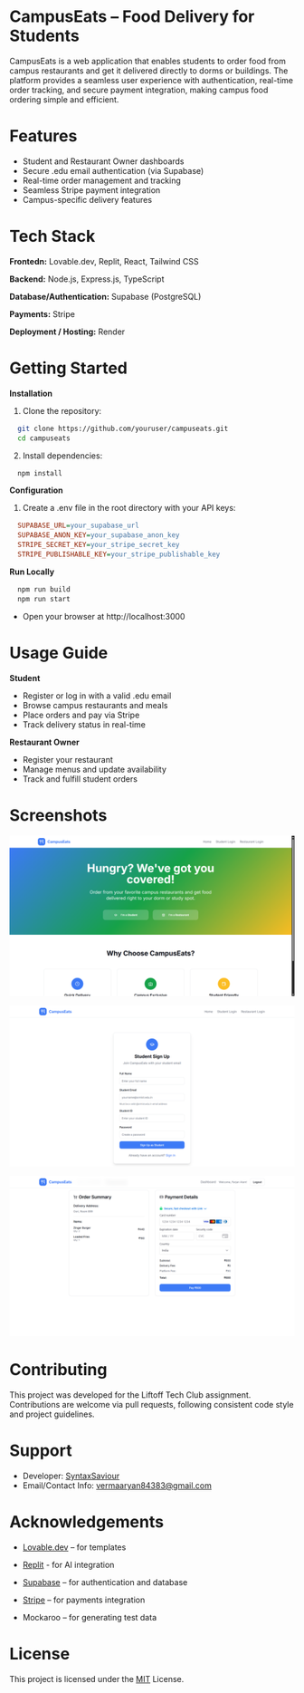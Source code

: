 
# CampusEats – Food Delivery for Students

CampusEats is a web application that enables students to order food from campus restaurants and get it delivered directly to dorms or buildings. The platform provides a seamless user experience with authentication, real-time order tracking, and secure payment integration, making campus food ordering simple and efficient.


# Features

- Student and Restaurant Owner dashboards
- Secure .edu email authentication (via Supabase)
- Real-time order management and tracking
- Seamless Stripe payment integration
- Campus-specific delivery features


# Tech Stack

**Frontedn:** Lovable.dev, Replit, React, Tailwind CSS

**Backend:** Node.js, Express.js, TypeScript

**Database/Authentication:** Supabase (PostgreSQL)

**Payments:** Stripe

**Deployment / Hosting:** Render

# Getting Started

**Installation**

1. Clone the repository:
```bash
  git clone https://github.com/youruser/campuseats.git
  cd campuseats
```

2. Install dependencies:
```bash
  npm install
```

**Configuration**
1. Create a .env file in the root directory with your API keys:
```ini
  SUPABASE_URL=your_supabase_url
  SUPABASE_ANON_KEY=your_supabase_anon_key
  STRIPE_SECRET_KEY=your_stripe_secret_key
  STRIPE_PUBLISHABLE_KEY=your_stripe_publishable_key
```

**Run Locally**
```bash
  npm run build
  npm run start
```
- Open your browser at http://localhost:3000
# Usage Guide

**Student**
- Register or log in with a valid .edu email
- Browse campus restaurants and meals
- Place orders and pay via Stripe
- Track delivery status in real-time

**Restaurant Owner**
- Register your restaurant
- Manage menus and update availability
- Track and fulfill student orders


# Screenshots

![Landing Page](assets/screenshot1.png)


![SignUp Page](assets/screenshot2.png)


![Payment Page](assets/screenshot6.png)



# Contributing

This project was developed for the Liftoff Tech Club assignment. Contributions are welcome via pull requests, following consistent code style and project guidelines.


# Support

- Developer: [SyntaxSaviour](https://github.com/Comical-World)
- Email/Contact Info: vermaaryan84383@gmail.com


# Acknowledgements

- [Lovable.dev](https://lovable.dev/) – for templates

- [Replit](https://replit.com/) - for AI integration

- [Supabase](https://supabase.com/) – for authentication and database

- [Stripe](https://stripe.com/in) – for payments integration

- Mockaroo – for generating test data


# License

This project is licensed under the [MIT](https://choosealicense.com/licenses/mit/) License.


